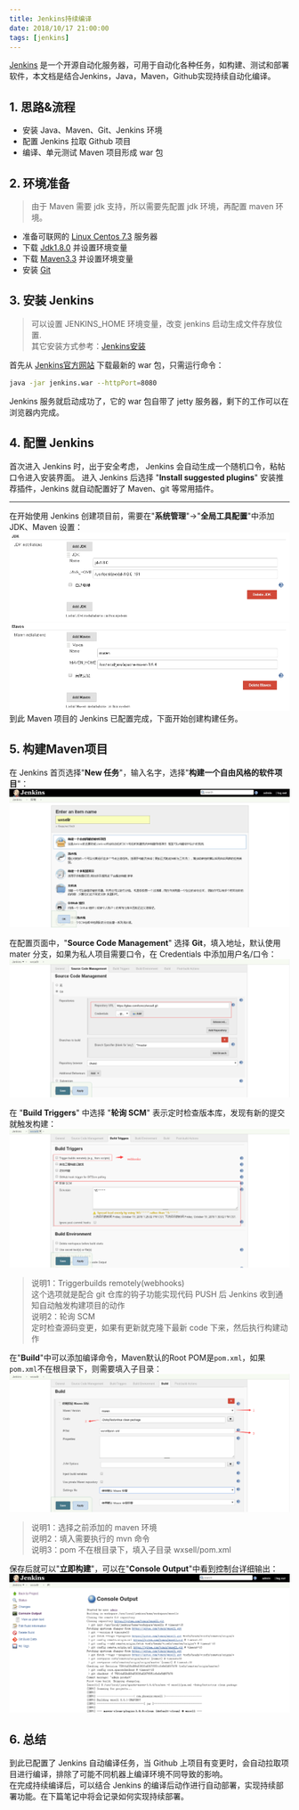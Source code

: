 ```yaml
---
title: Jenkins持续编译
date: 2018/10/17 21:00:00
tags: [jenkins]
---
```


[Jenkins](https://www.w3cschool.cn/jenkins/jenkins-5h3228n2.html) 是一个开源自动化服务器，可用于自动化各种任务，如构建、测试和部署软件，本文档是结合Jenkins，Java，Maven，Github实现持续自动化编译。

## 1. 思路&流程

- 安装 Java、Maven、Git、Jenkins 环境
- 配置 Jenkins 拉取 Github 项目
- 编译、单元测试 Maven 项目形成 war 包

## 2. 环境准备

> 由于 Maven 需要 jdk 支持，所以需要先配置 jdk 环境，再配置 maven 环境。
- 准备可联网的 [Linux Centos 7.3](https://www.centos.org/download/) 服务器
- 下载 [Jdk1.8.0](https://www.oracle.com/technetwork/java/javase/downloads/jdk8-downloads-2133151.html) 并设置环境变量
- 下载 [Maven3.3](http://maven.apache.org/download.cgi) 并设置环境变量
- 安装 [Git](https://git-scm.com/download/linux)

## 3. 安装 Jenkins

> 可以设置 JENKINS_HOME 环境变量，改变 jenkins 启动生成文件存放位置.  
其它安装方式参考：[Jenkins安装](https://www.w3cschool.cn/jenkins/jenkins-79ex28jh.html)

首先从 [Jenkins官方网站](https://jenkins.io/) 下载最新的 war 包，只需运行命令：

```bash
java -jar jenkins.war --httpPort=8080
```

Jenkins 服务就启动成功了，它的 war 包自带了 jetty 服务器，剩下的工作可以在浏览器内完成。  

## 4. 配置 Jenkins

首次进入 Jenkins 时，出于安全考虑， Jenkins 会自动生成一个随机口令，粘帖口令进入安装界面。
进入 Jenkins 后选择 "**Install suggested plugins**" 安装推荐插件，Jenkins 就自动配置好了 Maven、git 等常用插件。

<hr />

在开始使用 Jenkins 创建项目前，需要在"**系统管理**"->"**全局工具配置**"中添加 JDK、Maven 设置：
![jenkins_jdk](../../../../images/jenkins_jdk.png)
![jenkins_maven](../../../../images/jenkins_maven.png)
到此 Maven 项目的 Jenkins 已配置完成，下面开始创建构建任务。

## 5. 构建Maven项目

在 Jenkins 首页选择"**New 任务**"，输入名字，选择"**构建一个自由风格的软件项目**"：
![jenkins_new_project](../../../../images/jenkins_new_project.png)

在配置页面中，"**Source Code Management**" 选择 **Git**，填入地址，默认使用 mater 分支，如果为私人项目需要口令，在 Credentials 中添加用户名/口令：
![jenkins_git](../../../../images/jenkins_git.png)

在 "**Build Triggers**" 中选择 "**轮询 SCM**" 表示定时检查版本库，发现有新的提交就触发构建：
![jenkins_scm](../../../../images/jenkins_scm.png)
> 说明1：Triggerbuilds remotely(webhooks)   
这个选项就是配合 git 仓库的钩子功能实现代码 PUSH 后 Jenkins 收到通知自动触发构建项目的动作  
说明2：轮询 SCM  
定时检查源码变更，如果有更新就克隆下最新 code 下来，然后执行构建动作

在"**Build**"中可以添加编译命令，Maven默认的Root POM是```pom.xml```，如果```pom.xml```不在根目录下，则需要填入子目录：
![jenkins_build](../../../../images/jenkins_build.png)
> 说明1：选择之前添加的 maven 环境  
说明2：填入需要执行的 mvn 命令  
说明3：pom 不在根目录下，填入子目录 wxsell/pom.xml

保存后就可以"**立即构建**"，可以在"**Console Output**"中看到控制台详细输出：
![jenkins_output](../../../../images/jenkins_output.png)

## 6. 总结

到此已配置了 Jenkins 自动编译任务，当 Github 上项目有变更时，会自动拉取项目进行编译，排除了可能不同机器上编译环境不同导致的影响。  
在完成持续编译后，可以结合 Jenkins 的编译后动作进行自动部署，实现持续部署功能。在下篇笔记中将会记录如何实现持续部署。